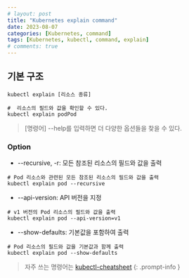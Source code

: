 ```yaml
---
# layout: post
title: "Kubernetes explain command"
date: 2023-08-07
categories: [Kubernetes, command]
tags: [Kubernetes, kubectl, command, explain]
# comments: true
---
```


## 기본 구조
```
kubectl explain [리소스 종류]

#  리소스의 필드와 값을 확인할 수 있다.
kubectl explain podPod
```

> [명령어] --help를 입력하면 더 다양한 옵션들을 찾을 수 있다.

### Option
- --recursive, -r: 모든 참조된 리소스의 필드와 값을 출력
```
# Pod 리소스와 관련된 모든 참조된 리소스의 필드와 값을 출력
kubectl explain pod --recursive
```

- --api-version: API 버전을 지정
```
# v1 버전의 Pod 리소스의 필드와 값을 출력
kubectl explain pod --api-version=v1
```

- --show-defaults: 기본값을 포함하여 출력
```
# Pod 리소스의 필드와 값을 기본값과 함께 출력
kubectl explain pod --show-defaults
```

> 자주 쓰는 명령어는 [kubectl-cheatsheet](https://kubernetes.io/docs/reference/kubectl/cheatsheet/)
{: .prompt-info }